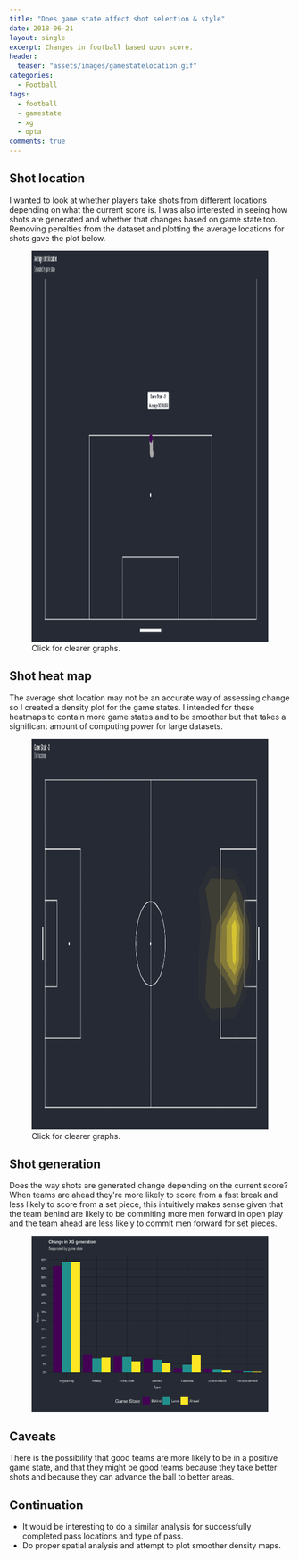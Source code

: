 ```yaml
---
title: "Does game state affect shot selection & style"
date: 2018-06-21
layout: single
excerpt: Changes in football based upon score.
header:
  teaser: "assets/images/gamestatelocation.gif"
categories:
  - Football
tags:
  - football
  - gamestate
  - xg
  - opta
comments: true
---
```


## Shot location
I wanted to look at whether players take shots from different locations depending on what the current score is.  I was also interested in seeing how shots are generated and whether that changes based on game state too.
Removing penalties from the dataset and plotting the average locations for shots gave the plot below.

<figure class='centre'>
	<a href="/assets/images/avgshot.gif"><img src="/assets/images/avgshot.gif" width='1220' height='700'/></a>
	<figcaption>Click for clearer graphs.</figcaption>
</figure>
	
## Shot heat map
The average shot location may not be an accurate way of assessing change so I created a density plot for the game states.  I intended for these heatmaps to contain more game states and to be smoother but that takes a significant amount of computing power for large datasets.

<figure class='centre'>
	<a href="/assets/images/gamestatelocation.gif"><img src="/assets/images/gamestatelocation.gif" width='1220' height='700'/></a>
	<figcaption>Click for clearer graphs.</figcaption>
</figure>

## Shot generation
Does the way shots are generated change depending on the current score?
When teams are ahead they're more likely to score from a fast break and less likely to score from a set piece, this intuitively makes sense given that the team behind are likely to be commiting more men forward in open play and the team ahead are less likely to commit men forward for set pieces.

<figure class='centre'>
	<a href="/assets/images/buildup.png"><img src="/assets/images/buildup.png"></a>
</figure>

## Caveats
There is the possibility that good teams are more likely to be in a positive game state, and that they might be good teams because they take better shots and because they can advance the ball to better areas.

## Continuation
- It would be interesting to do a similar analysis for successfully completed pass locations and type of pass.  
- Do proper spatial analysis and attempt to plot smoother density maps.
